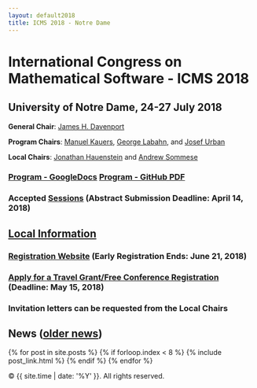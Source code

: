 ```yaml
---
layout: default2018
title: ICMS 2018 - Notre Dame
---
```


# International Congress on Mathematical Software - ICMS 2018
## University of Notre Dame, 24-27 July 2018

**General Chair**: [James H. Davenport](http://people.bath.ac.uk/masjhd/)

**Program Chairs**: 
[Manuel Kauers](http://www.kauers.de/), 
[George Labahn](https://cs.uwaterloo.ca/~glabahn/), and
[Josef Urban](https://www.ciirc.cvut.cz/~urbanjo3/)

**Local Chairs**: [Jonathan Hauenstein](https://www3.nd.edu/~jhauenst/) and
[Andrew Sommese](https://www3.nd.edu/~sommese/)

### [Program - GoogleDocs](https://docs.google.com/spreadsheets/d/e/2PACX-1vRSULRiO4YWUFx_splhhfJKre0Q_RyY9qt6gANS7UUf49zAZzSR1_4DGlhvT231i-SrwkBF8TcoLP5y/pubhtml) [Program - GitHub PDF](http://icms-conference.org/2018/Sche3dule.pdf)

### Accepted [Sessions](/2018/sessions/) (Abstract Submission Deadline: April 14, 2018)

## [Local Information](https://bertini.nd.edu/ICMS2018/)
### [Registration Website](https://notredame.ungerboeck.com/prod/emc00/register.aspx?OrgCode=10&EvtID=18783&AppCode=REG&CC=118040603651) (Early Registration Ends: June 21, 2018)
### [Apply for a Travel Grant/Free Conference Registration](https://bertini.nd.edu/ICMS2018/travelGrants.html) (Deadline: May 15, 2018)
### Invitation letters can be requested from the Local Chairs

## News ([older news](/news/))

{% for post in site.posts %}
    {% if forloop.index < 8 %}
        {% include post_link.html %}
    {% endif %}
{% endfor %}


<p>&copy; {{ site.time | date: '%Y' }}. All rights reserved.</p>
